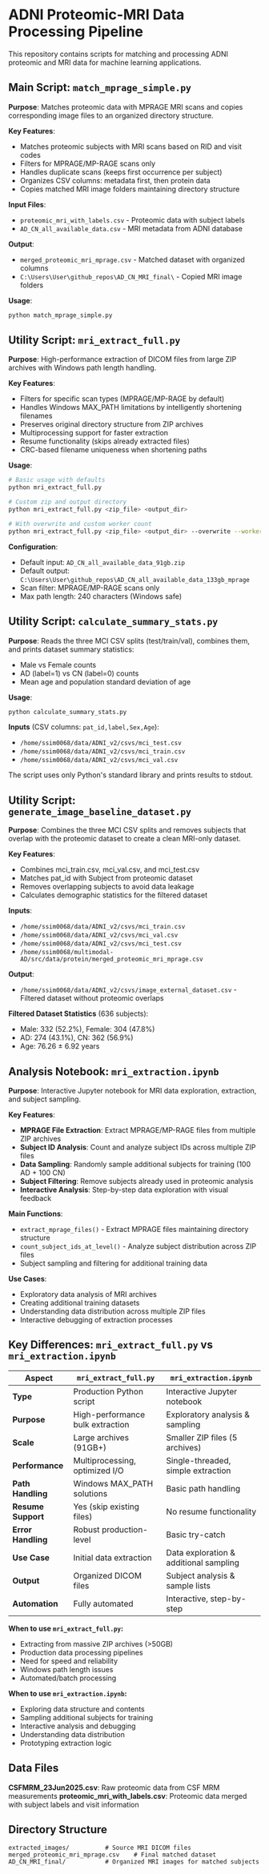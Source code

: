 # ADNI Proteomic-MRI Data Processing Pipeline

This repository contains scripts for matching and processing ADNI proteomic and MRI data for machine learning applications.

## Main Script: `match_mprage_simple.py`

**Purpose**: Matches proteomic data with MPRAGE MRI scans and copies corresponding image files to an organized directory structure.

**Key Features**:
- Matches proteomic subjects with MRI scans based on RID and visit codes
- Filters for MPRAGE/MP-RAGE scans only
- Handles duplicate scans (keeps first occurrence per subject)
- Organizes CSV columns: metadata first, then protein data
- Copies matched MRI image folders maintaining directory structure

**Input Files**:
- `proteomic_mri_with_labels.csv` - Proteomic data with subject labels
- `AD_CN_all_available_data.csv` - MRI metadata from ADNI database

**Output**:
- `merged_proteomic_mri_mprage.csv` - Matched dataset with organized columns
- `C:\Users\User\github_repos\AD_CN_MRI_final\` - Copied MRI image folders

**Usage**:
```bash
python match_mprage_simple.py
```

## Utility Script: `mri_extract_full.py`

**Purpose**: High-performance extraction of DICOM files from large ZIP archives with Windows path length handling.

**Key Features**:
- Filters for specific scan types (MPRAGE/MP-RAGE by default)
- Handles Windows MAX_PATH limitations by intelligently shortening filenames
- Preserves original directory structure from ZIP archives
- Multiprocessing support for faster extraction
- Resume functionality (skips already extracted files)
- CRC-based filename uniqueness when shortening paths

**Usage**:
```bash
# Basic usage with defaults
python mri_extract_full.py

# Custom zip and output directory
python mri_extract_full.py <zip_file> <output_dir>

# With overwrite and custom worker count
python mri_extract_full.py <zip_file> <output_dir> --overwrite --workers 4
```

**Configuration**:
- Default input: `AD_CN_all_available_data_91gb.zip`
- Default output: `C:\Users\User\github_repos\AD_CN_all_available_data_133gb_mprage`
- Scan filter: MPRAGE/MP-RAGE scans only
- Max path length: 240 characters (Windows safe)

## Utility Script: `calculate_summary_stats.py`

**Purpose**: Reads the three MCI CSV splits (test/train/val), combines them, and prints dataset summary statistics:
- Male vs Female counts
- AD (label=1) vs CN (label=0) counts
- Mean age and population standard deviation of age

**Usage**:
```bash
python calculate_summary_stats.py
```

**Inputs** (CSV columns: `pat_id,label,Sex,Age`):
- `/home/ssim0068/data/ADNI_v2/csvs/mci_test.csv`
- `/home/ssim0068/data/ADNI_v2/csvs/mci_train.csv`
- `/home/ssim0068/data/ADNI_v2/csvs/mci_val.csv`

The script uses only Python's standard library and prints results to stdout.

## Utility Script: `generate_image_baseline_dataset.py`

**Purpose**: Combines the three MCI CSV splits and removes subjects that overlap with the proteomic dataset to create a clean MRI-only dataset.

**Key Features**:
- Combines mci_train.csv, mci_val.csv, and mci_test.csv
- Matches pat_id with Subject from proteomic dataset
- Removes overlapping subjects to avoid data leakage
- Calculates demographic statistics for the filtered dataset

**Inputs**:
- `/home/ssim0068/data/ADNI_v2/csvs/mci_train.csv`
- `/home/ssim0068/data/ADNI_v2/csvs/mci_val.csv` 
- `/home/ssim0068/data/ADNI_v2/csvs/mci_test.csv`
- `/home/ssim0068/multimodal-AD/src/data/protein/merged_proteomic_mri_mprage.csv`

**Output**:
- `/home/ssim0068/data/ADNI_v2/csvs/image_external_dataset.csv` - Filtered dataset without proteomic overlaps

**Filtered Dataset Statistics** (636 subjects):
- Male: 332 (52.2%), Female: 304 (47.8%)
- AD: 274 (43.1%), CN: 362 (56.9%)
- Age: 76.26 ± 6.92 years

## Analysis Notebook: `mri_extraction.ipynb`

**Purpose**: Interactive Jupyter notebook for MRI data exploration, extraction, and subject sampling.

**Key Features**:
- **MPRAGE File Extraction**: Extract MPRAGE/MP-RAGE files from multiple ZIP archives
- **Subject ID Analysis**: Count and analyze subject IDs across multiple ZIP files
- **Data Sampling**: Randomly sample additional subjects for training (100 AD + 100 CN)
- **Subject Filtering**: Remove subjects already used in proteomic analysis
- **Interactive Analysis**: Step-by-step data exploration with visual feedback

**Main Functions**:
- `extract_mprage_files()` - Extract MPRAGE files maintaining directory structure
- `count_subject_ids_at_level()` - Analyze subject distribution across ZIP files
- Subject sampling and filtering for additional training data

**Use Cases**:
- Exploratory data analysis of MRI archives
- Creating additional training datasets
- Understanding data distribution across multiple ZIP files
- Interactive debugging of extraction processes

## Key Differences: `mri_extract_full.py` vs `mri_extraction.ipynb`

| Aspect | `mri_extract_full.py` | `mri_extraction.ipynb` |
|--------|----------------------|------------------------|
| **Type** | Production Python script | Interactive Jupyter notebook |
| **Purpose** | High-performance bulk extraction | Exploratory analysis & sampling |
| **Scale** | Large archives (91GB+) | Smaller ZIP files (5 archives) |
| **Performance** | Multiprocessing, optimized I/O | Single-threaded, simple extraction |
| **Path Handling** | Windows MAX_PATH solutions | Basic path handling |
| **Resume Support** | Yes (skip existing files) | No resume functionality |
| **Error Handling** | Robust production-level | Basic try-catch |
| **Use Case** | Initial data extraction | Data exploration & additional sampling |
| **Output** | Organized DICOM files | Subject analysis & sample lists |
| **Automation** | Fully automated | Interactive, step-by-step |

**When to use `mri_extract_full.py`:**
- Extracting from massive ZIP archives (>50GB)
- Production data processing pipelines
- Need for speed and reliability
- Windows path length issues
- Automated/batch processing

**When to use `mri_extraction.ipynb`:**
- Exploring data structure and contents
- Sampling additional subjects for training
- Interactive analysis and debugging
- Understanding data distribution
- Prototyping extraction logic

## Data Files

**CSFMRM_23Jun2025.csv**: Raw proteomic data from CSF MRM measurements
**proteomic_mri_with_labels.csv**: Proteomic data merged with subject labels and visit information

## Directory Structure
```
extracted_images/          # Source MRI DICOM files
merged_proteomic_mri_mprage.csv    # Final matched dataset
AD_CN_MRI_final/           # Organized MRI images for matched subjects
```